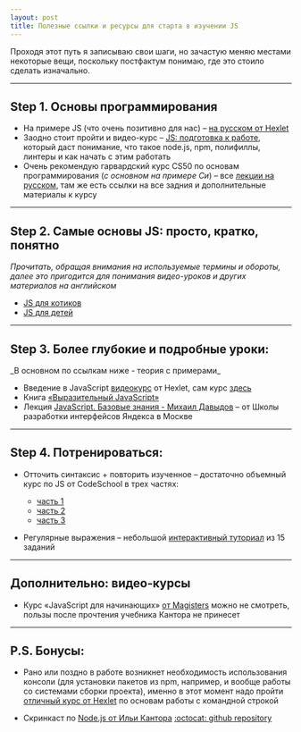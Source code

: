 ```yaml
---
layout: post
title: Полезные ссылки и ресурсы для старта в изучении JS
---
```


Проходя этот путь я записываю свои шаги, но зачастую меняю местами некоторые вещи, поскольку постфактум понимаю, где это стоило сделать изначально.

---

  <h2 class="post__small-heading">Step 1. Основы программирования</h2>

  * На примере JS (что очень позитивно для нас) – [на русском от Hexlet](https://ru.hexlet.io/courses/programming-basics)
  * Заодно стоит пройти и видео-курс – [JS: подготовка к работе](https://ru.hexlet.io/courses/javascript_setup),
  который даст понимание, что такое node.js, npm, полифиллы, линтеры и как начать с этим работать
  * Очень рекомендую гарвардский курс CS50 по основам программирования (_с основном на примере Си_) – все [лекции на русском](http://javarush.ru/cs50.html), там же есть ссылки на все задния и дополнительные материалы к курсу

---  

  <h2 class="post__small-heading">Step 2. Самые основы JS: просто, кратко, понятно</h2>

  _Прочитать, обращая внимания на используемые термины и обороты, далее это пригодится для понимания видео-уроков и других материалов на английском_

  * [JS для котиков](http://jsforcats.com/)
  * [JS для детей](http://fileshare.cqproject.net/files//jsfkids.pdf)

---

  <h2 class="post__small-heading">Step 3. Более глубокие и подробные уроки:</h2>
  _В основном по ссылкам ниже - теория с примерами_

  * Введение в JavaScript [видеокурс](https://www.youtube.com/playlist?list=PLo6puixMwuSNxJCgadaaavKqq4-ocKPrR) от Hexlet, сам курс [здесь](https://ru.hexlet.io/courses/javascript_101)
  * Книга [«Выразительный JavaScript»](https://karmazzin.gitbooks.io/eloquentjavascript_ru/content/)  
  * Лекция [JavaScript. Базовые знания - Михаил Давыдов](https://youtu.be/vbdsTTDInTY) – от Школы разработки интерфейсов Яндекса в Москве

---

  <h2 class="post__small-heading">Step 4. Потренироваться:</h2>

  * Отточить синтаксис + повторить изученное – достаточно объемный курс по JS от CodeSchool в трех частях:
    - [часть 1](https://www.codeschool.com/courses/javascript-road-trip-part-1)
    - [часть 2](https://www.codeschool.com/courses/javascript-road-trip-part-2)
    - [часть 3](https://www.codeschool.com/courses/javascript-road-trip-part-3)

  * Регулярные выражения – небольшой [интерактивный туториал](http://regexone.com/lesson/introduction_abcs) из 15 заданий

---  

  <h2 class="post__small-heading">Дополнительно: видео-курсы</h2>

  * Курс «JavaScript для начинающих» [от Magisters](https://www.youtube.com/playlist?list=PLypd1VrGv7FNmdnnSgW91SfMqFVnrz90y) можно не смотреть, пользы после прочтения учебника Кантора не принесет


---

  <h2 class="post__small-heading">P.S. Бонусы:</h2>

  * Рано или поздно в работе возникнет необходимость использования консоли (для установки пакетов из npm, например, и вообще работы со системами сборки проекта), именно в этот момент надо пройти [отличный курс от Hexlet](https://ru.hexlet.io/courses/bash) по основам работы с командной строкой

  * Скринкаст по [Node.js от Ильи Кантора](https://www.youtube.com/playlist?list=PLDyvV36pndZFWfEQpNixIHVvp191Hb3Gg)
    [:octocat: github repository](https://github.com/iliakan/nodejs-screencast)
